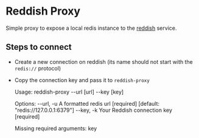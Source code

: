 Reddish Proxy
=============

Simple proxy to expose a local redis instance to the [reddish](https://reddi.sh) service.


Steps to connect
----------------

* Create a new connection on reddish (its name should not start with the `redis://` protocol)

* Copy the connection key and pass it to `reddish-proxy`


    Usage: reddish-proxy --url [url] --key [key]

    Options:
      --url, -u  A formatted redis url        [required]  [default: "redis://127.0.0.1:6379"]
      --key, -k  Your Reddish connection key  [required]

    Missing required arguments: key
